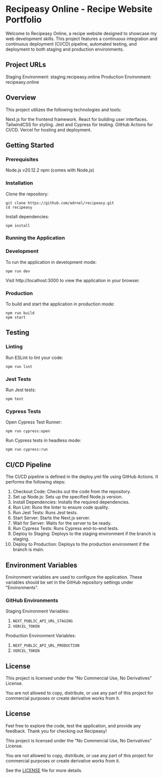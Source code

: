 # Recipeasy Online - Recipe Website Portfolio

Welcome to Recipeasy Online, a recipe website designed to showcase my web development skills. This project features a continuous integration and continuous deployment (CI/CD) pipeline, automated testing, and deployment to both staging and production environments.

## Project URLs

Staging Environment: staging.recipeasy.online
Production Environment: recipeasy.online

## Overview

This project utilizes the following technologies and tools:

Next.js for the frontend framework.
React for building user interfaces.
TailwindCSS for styling.
Jest and Cypress for testing.
GitHub Actions for CI/CD.
Vercel for hosting and deployment.

## Getting Started

### Prerequisites

Node.js v20.12.2
npm (comes with Node.js)

### Installation

Clone the repository:

```
git clone https://github.com/adrnel/recipeasy.git
cd recipeasy
```

Install dependencies:

```
npm install
```

### Running the Application

### Development

To run the application in development mode:

```
npm run dev
```

Visit http://localhost:3000 to view the application in your browser.

### Production

To build and start the application in production mode:

```
npm run build
npm start
```

## Testing

### Linting

Run ESLint to lint your code:

```
npm run lint
```

### Jest Tests

Run Jest tests:

```
npm test
```

### Cypress Tests

Open Cypress Test Runner:

```
npm run cypress:open
```

Run Cypress tests in headless mode:

```
npm run cypress:run
```

## CI/CD Pipeline

The CI/CD pipeline is defined in the deploy.yml file using GitHub Actions. It performs the following steps:

1. Checkout Code: Checks out the code from the repository.
2. Set up Node.js: Sets up the specified Node.js version.
3. Install Dependencies: Installs the required dependencies.
4. Run Lint: Runs the linter to ensure code quality.
5. Run Jest Tests: Runs Jest tests.
6. Start Server: Starts the Next.js server.
7. Wait for Server: Waits for the server to be ready.
8. Run Cypress Tests: Runs Cypress end-to-end tests.
9. Deploy to Staging: Deploys to the staging environment if the branch is staging.
10. Deploy to Production: Deploys to the production environment if the branch is main.

## Environment Variables

Environment variables are used to configure the application. These variables should be set in the GitHub repository settings under "Environments".

### GitHub Environments

Staging Environment Variables:

1. `NEXT_PUBLIC_API_URL_STAGING`
2. `VERCEL_TOKEN`

Production Environment Variables:

1. `NEXT_PUBLIC_API_URL_PRODUCTION`
2. `VERCEL_TOKEN`

## License

This project is licensed under the "No Commercial Use, No Derivatives" License.

You are not allowed to copy, distribute, or use any part of this project for commercial purposes or create derivative works from it.

## License

Feel free to explore the code, test the application, and provide any feedback. Thank you for checking out Recipeasy!

This project is licensed under the "No Commercial Use, No Derivatives" License.

You are not allowed to copy, distribute, or use any part of this project for commercial purposes or create derivative works from it.

See the [LICENSE](LICENSE) file for more details.
